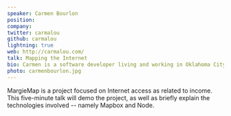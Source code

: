 ```yaml
---
speaker: Carmen Bourlon
position:
company:
twitter: carmalou
github: carmalou
lightning: true
web: http://carmalou.com/
talk: Mapping the Internet
bio: Carmen is a software developer living and working in Oklahoma City. She is a frequent speaker at local usergroups and organizes SheCodesOKC, a group dedicating to teaching women about tech. In her spare time, Carmen boxes, blogs, and tweets.
photo: carmenbourlon.jpg
---
```

MargieMap is a project focused on Internet access as related to income. This five-minute talk will demo the project, as well as briefly explain the technologies involved -- namely Mapbox and Node.
